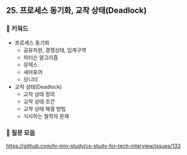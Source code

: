 ## 25. 프로세스 동기화, 교착 상태(Deadlock)
### 📍 키워드

- 프로세스 동기화
    - 공유자원, 경쟁상태, 임계구역
    - 피터슨 알고리즘
    - 뮤텍스
    - 세마포어
    - 모니터
- 교착 상태(Deadlock)
    - 교착 상태 정의
    - 교착 상태 조건
    - 교착 상태 해결 방법
    - 식사하는 철학자 문제

### 📍 질문 모음
https://github.com/hi-min-study/cs-study-for-tech-interview/issues/133